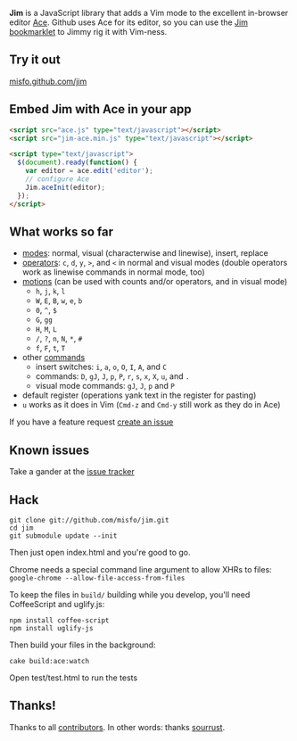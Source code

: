 **Jim** is a JavaScript library that adds a Vim mode to the excellent in-browser editor
[Ace](http://ajaxorg.github.com/ace/).  Github uses Ace for its editor, so you can use
the [Jim bookmarklet](http://misfo.github.com/jim) to Jimmy rig it with Vim-ness.


Try it out
----------
[misfo.github.com/jim](http://misfo.github.com/jim)


Embed Jim with Ace in your app
------------------------------
```html
<script src="ace.js" type="text/javascript"></script>
<script src="jim-ace.min.js" type="text/javascript"></script>

<script type="text/javascript">
  $(document).ready(function() {
    var editor = ace.edit('editor');
    // configure Ace
    Jim.aceInit(editor);
  });
</script>
```


What works so far
-----------------
* [modes](http://misfo.github.com/jim/docs/modes.html): normal, visual
  (characterwise and linewise), insert, replace
* [operators](http://misfo.github.com/jim/docs/operators.html): `c`, `d`,
  `y`, `>`, and `<` in normal and visual modes (double
  operators work as linewise commands in normal mode, too)
* [motions](http://misfo.github.com/jim/docs/motions.html) (can be used with
  counts and/or operators, and in visual mode)
  * `h`, `j`, `k`, `l`
  * `W`, `E`, `B`, `w`, `e`, `b`
  * `0`, `^`, `$`
  * `G`, `gg`
  * `H`, `M`, `L`
  * `/`, `?`, `n`, `N`, `*`, `#`
  * `f`, `F`, `t`, `T`
* other [commands](http://misfo.github.com/jim/docs/commands.html)
  * insert switches: `i`, `a`, `o`, `O`, `I`, `A`, and `C`
  * commands: `D`, `gJ`, `J`, `p`, `P`, `r`, `s`, `x`, `X`, `u`, and `.`
  * visual mode commands: `gJ`, `J`, `p` and `P`
* default register (operations yank text in the register for pasting)
* `u` works as it does in Vim (`Cmd-z` and `Cmd-y` still work as they do in Ace)

If you have a feature request [create an issue](https://github.com/misfo/jim/issues/new)


Known issues
------------
Take a gander at the [issue tracker](https://github.com/misfo/jim/issues)


Hack
----
```
git clone git://github.com/misfo/jim.git
cd jim
git submodule update --init
```

Then just open index.html and you're good to go.

Chrome needs a special command line argument to allow XHRs to files:
`google-chrome --allow-file-access-from-files`

To keep the files in `build/` building while you develop, you'll need CoffeeScript and uglify.js:

```
npm install coffee-script
npm install uglify-js
```


Then build your files in the background:

```
cake build:ace:watch
```


Open test/test.html to run the tests


Thanks!
-------
Thanks to all [contributors](https://github.com/misfo/jim/contributors).
In other words: thanks [sourrust](https://github.com/sourrust).
